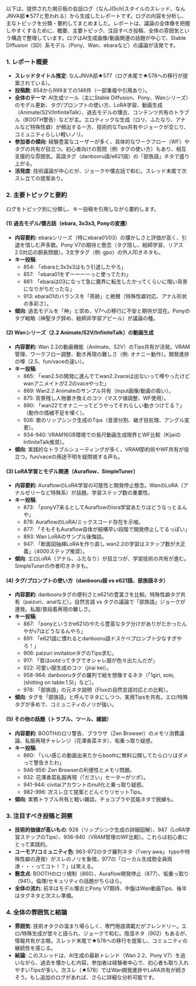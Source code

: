 以下は、提供された掲示板の会話ログ（なんJ(5ch)スタイルのスレッド、なんJNVA部★577と思われる）から生成したレポートです。ログの内容を分析し、主なトピックを分類・要約してまとめました。レポートは、議論の全体像を把握しやすくするために、概要、主要トピック、注目すべき投稿、全体の雰囲気という構造で整理しています。ログはAI生成画像/動画関連の話題が中心で、Stable Diffusion（SD）系モデル（Pony、Wan、ebaraなど）の議論が活発です。

### 1. レポート概要
- **スレッドタイトル推定**: なんJNVA部★577（ログ末尾で★578への移行が提案されている）。
- **投稿数**: 854から999までの146件（一部重複や引用あり）。
- **全体のテーマ**: AI生成ツール（主にStable Diffusion、Pony、Wanシリーズ）のモデル更新、タグ/プロンプトの使い方、LoRA学習、動画生成（Animate/S2V/InfiniteTalk）、過去モデルの懐古、コンテンツ共有のトラブル（BOOTH警告）などが主。エロティックな生成（ロリ、ふたなり、アナルなど特殊性癖）が頻出する一方、技術的なTips共有やジョークが交じり、コミュニティらしい軽いノリ。
- **参加者の傾向**: 経験豊富なユーザーが多く、具体的なワークフロー（WF）やタグの共有が目立つ。初心者向けの質問（例: タグの使い方）もあり、相互支援的な雰囲気。英語タグ（danbooru語/e621語）の「部族語」ネタで盛り上がる。
- **活発度**: 技術議論が中心だが、ジョークや懐古話で和む。スレッド末尾で次スレ立ての提案あり。

### 2. 主要トピックと要約
ログをトピック別に分類し、キー投稿を引用しながら要約します。

#### (1) 過去モデル/懐古話（ebara, 3x3x3, Ponyの変遷）
- **内容要約**: ebaraシリーズ（特にebara01/03）の懐かしさと評価が高く、引退を惜しむ声多数。Pony V7の期待と懸念（タグ隠し、絵師学習、リアス2.0対応の胴長問題）。3文字タグ（例: gpo）の外人叩きネタも。
- **キー投稿**:
  - 854: 「ebaraと3x3x3はもう引退したやろ」
  - 857: 「ebara01をずーーーーっと使ってたわ」
  - 861: 「ebaraは03になって急に魔界に転生したかってくらいに暗い背景になりがちだったな」
  - 913: ebara01のバランスを「奇跡」と絶賛（特殊性癖対応、アナル形状の多彩さ）。
- **傾向**: 過去モデルを「神」と崇め、V7への移行に不安と期待が混在。Ponyのタグ戦略（神聖タグ辞め、絵師非学習アピール）が議論の種。

#### (2) Wanシリーズ（2.2 Animate/S2V/InfiniteTalk）の動画生成
- **内容要約**: Wan 2.2の動画機能（Animate、S2V）のTips共有が活発。VRAM管理、ワークフロー調整、動き再現の難しさ（例: オナニー動作）。開発進捗の噂（2.5、fun/vaceの違い）。
- **キー投稿**:
  - 865: 「wan2.5の開発に進んでてwan2.2vaceは出ないって噂やったけどwanアニメイトが2.2のvaceやった」
  - 869: Wan2.2 Animateのサンプル共有（input画像/動画の扱い）。
  - 875: 背景残し人物置き換えのコツ（マスク値調整、WF使用）。
  - 890: 「wan22でオナニーってどうやってそれらしい動きつけてる？」（動作の情緒不足を嘆く）。
  - 926: 歌のリップシンク生成のTips（音源分割、継ぎ目処理、アングル変更）。
  - 934-940: VRAM16GB環境での長尺動画生成限界とWF比較（KijaiのInfiniteTalk推奨）。
- **傾向**: 実践的なトラブルシューティングが多く、VRAM節約術やWF共有が役立つ。fun/vaceの用途不明を疑問視する声も。

#### (3) LoRA学習とモデル関連（Auraflow、SimpleTuner）
- **内容要約**: AuraflowのLoRA学習の可能性と開発停止懸念。WanのLoRA（アナルゼリーなど特殊系）が話題。学習ステップ数の重要性。
- **キー投稿**:
  - 873: 「ponyV7来るとしてAuraflowのlora学習あたりはどうなっとるんや」
  - 876: AuraflowのLoRA/ミックスコード存在を示唆。
  - 877: 「そもそもAuraflow自体が結構早い段階で開発停止してるっぽい」
  - 893: Wan LoRAのサンプル後悔談。
  - 947: 「断面図抽挿LoRAを作り直し wan2.2の学習はステップ数が大正義」（4000ステップ推奨）。
- **傾向**: エロLoRA（アナル、ふたなり）が目立つが、学習技術の共有が進む。SimpleTunerの作者叩きネタも。

#### (4) タグ/プロンプトの使い方（danbooru語 vs e621語、部族語ネタ）
- **内容要約**: danbooruタグの便利さとe621の豊富さを比較。特殊性癖タグ共有（paizuri、analなど）。自然言語 vs タグの議論で「部族語」ジョークが連発。私服/普段着再現の難しさ。
- **キー投稿**:
  - 867: 「ponyというかe621のやたら豊富なタグ分けがありがたかったんやがv7はどうなるんやろ」
  - 891: 「e621語に慣れるとdanbooru語ドスケベプロンプト少なすぎやろ！」
  - 906: paizuri invitationタグのTips求む。
  - 917: 「昔はootdってタグでオシャレ服が色々出たんだが」
  - 922: 可愛い服生成のコツ（jirai kei）。
  - 958-964: danbooruタグの羅列で絵を想像するネタ（「1girl, solo, (shitting on table:1.5)」など）。
  - 978: 「部族語」の元ネタ説明（Fluxの自然言語対応との比較）。
- **傾向**: タグを「部族語」と呼んでネタにしつつ、実用Tipsを共有。エロ/特殊タグが多めで、コミュニティのノリが強い。

#### (5) その他の話題（トラブル、ツール、雑談）
- **内容要約**: BOOTHのロリ警告、ブラウザ（Zen Browser）のメモリ消費議論、私服再現チャレンジ（花澤香菜ネタ）、垢乗っ取り疑惑。
- **キー投稿**:
  - 860: 「いい感じの動画出来たからboothに無料公開してたらロリはダメって警告きたわ」
  - 946-956: Zen Browserの利便性とメモリ問題。
  - 932: 花澤香菜私服再現（「ださい」セーターがツボ）。
  - 941-944: civitaiアカウントのnull化と乗っ取り疑惑。
  - 982-996: 次スレ立て提案とどんぐりリセットTips。
- **傾向**: 実務トラブル共有と軽い雑談。チョコプラや芸能ネタで脱線も。

### 3. 注目すべき投稿と洞察
- **技術的価値が高いもの**: 926（リップシンク生成の詳細図解）、947（LoRA学習ステップのTips）、936-940（VRAM管理のWF比較）。これらは初心者にとって実践的。
- **ユーモア/コミュニティ色**: 963-972のタグ羅列ネタ（「very awa」 typoや特殊性癖の連発）がスレのノリを象徴。977の「ローカル生成勢全員両津・・・ってコト！？」は笑える。
- **懸念点**: BOOTHのロリ規制（860）、Auraflow開発停止（877）、垢乗っ取り（941）。倫理/セキュリティの話題がちらほら。
- **全体の流れ**: 前半はモデル懐古とPony V7期待、中盤はWan動画Tips、後半はタグネタと次スレ準備。

### 4. 全体の雰囲気と結論
- **雰囲気**: 技術オタクの溜まり場らしく、専門用語満載だがフレンドリー。エロ/特殊生成が堂々と語られ、ジョークで和む。陰湿ネタ（902）もあるが、情報共有が主眼。スレッド末尾で★578への移行を提案し、コミュニティの継続性を感じる。
- **結論**: このスレッドは、AI生成の最新トレンド（Wan 2.2、Pony V7）を追いながら、過去を懐かしむ内容。参加者は経験者中心で、初心者も取り入れやすいTipsが多い。次スレ（★578）ではWan開発進捗やLoRA共有が続きそう。もし追加のログがあれば、さらに詳細な分析可能です。